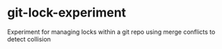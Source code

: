 # git-lock-experiment
Experiment for managing locks within a git repo using merge conflicts to detect collision
